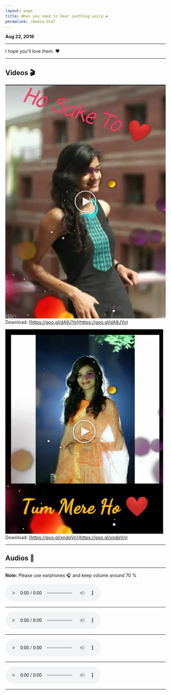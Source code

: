 ```yaml
---
layout: page
title: When you need to hear soothing voice ❤
permalink: /media.html
--- 
```


**Aug 22, 2018**

---

I hope you'll love them. ❤ 


---

## Videos 🎬


[![Click to Play](../uploads/user/video.jpg)](../uploads/music/chamki.mp4)
Download: [https://goo.gl/dA9JYo](https://goo.gl/dA9JYo)





[![Click to Play](../uploads/user/video1.jpg)](../uploads/music/chamki1.mp4)
Download: [https://goo.gl/xndqVn](https://goo.gl/xndqVn)




---

## Audios 🎤

---

**Note:** Please use earphones 🎧 and keep volume around 70 %


<audio controls>
  <source src="../uploads/music/audio1.mp3" type="audio/mpeg">
  
Your browser does not support the `audio` element. Here is download <a href="../uploads/music/audio1.mp3">link to the audio</a> instead. 

</audio>

---


<audio controls>
  <source src="../uploads/music/audio2.mp3" type="audio/mpeg">
  
Your browser does not support the `audio` element. Here is download <a href="../uploads/music/audio2.mp3">link to the audio</a> instead. 

</audio>

---

<audio controls>
  <source src="../uploads/music/audio3.mp3" type="audio/mpeg">
  
Your browser does not support the `audio` element. Here is download <a href="../uploads/music/audio3.mp3">link to the audio</a> instead. 

</audio>

---


<audio controls>
  <source src="../uploads/music/audio4.mp3" type="audio/mpeg">
  
Your browser does not support the `audio` element. Here is download <a href="../uploads/music/audio4.mp3">link to the audio</a> instead. 

</audio>

---
